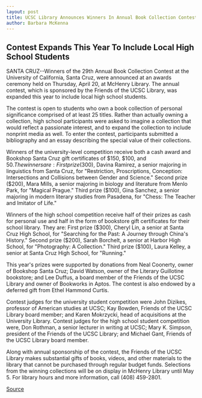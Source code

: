 ```yaml
---
layout: post
title: UCSC Library Announces Winners In Annual Book Collection Contest
author: Barbara McKenna
---
```


## Contest Expands This Year To Include Local High School Students

SANTA CRUZ--Winners of the 29th Annual Book Collection Contest at  the University of California, Santa Cruz, were announced at an  awards ceremony held on Thursday, April 20, at McHenry Library. The  annual contest, which is sponsored by the Friends of the UCSC  Library, was expanded this year to include local high school  students.

The contest is open to students who own a book collection of  personal significance comprised of at least 25 titles. Rather than  actually owning a collection, high school participants were asked to  imagine a collection that would reflect a passionate interest, and to  expand the collection to include nonprint media as well. To enter the  contest, participants submitted a bibliography and an essay  describing the special value of their collections.

Winners of the university-level competition receive both a  cash award and Bookshop Santa Cruz gift certificates of $150, $100,  and $50. The winners are: First prize ($300), Davina Ramirez, a  senior majoring in linguistics from Santa Cruz, for "Restriction,  Proscriptions, Conception: Intersections and Collisions between  Gender and Science." Second prize ($200), Mara Mills, a senior  majoring in biology and literature from Menlo Park, for "Magical  Prague." Third prize ($100), Gina Sanchez, a senior majoring in  modern literary studies from Pasadena, for "Chess: The Teacher and  Imitator of Life."

Winners of the high school competition receive half of their  prizes as cash for personal use and half in the form of bookstore gift  certificates for their school library. They are: First prize ($300),  Cheryl Lin, a senior at Santa Cruz High School, for "Searching for the  Past: A Journey through China's History." Second prize ($200), Sarah  Borchelt, a senior at Harbor High School, for "Photography: A  Collection." Third prize ($100), Laura Kelley, a senior at Santa Cruz  High School, for "Running."

This year's prizes were supported by donations from Neal  Coonerty, owner of Bookshop Santa Cruz; David Watson, owner of the  Literary Guillotine bookstore; and Lee Duffus, a board member of the  Friends of the UCSC Library and owner of Bookworks in Aptos. The  contest is also endowed by a deferred gift from Ethel Hammond  Curtis.

Contest judges for the university student competition were  John Dizikes, professor of American studies at UCSC; Kay Bowden,  Friends of the UCSC Library board member; and Karen Mokrzycki,  head of acquisitions at the University Library. Contest judges for the  high school student competition were, Don Rothman, a senior  lecturer in writing at UCSC; Mary K. Simpson, president of the  Friends of the UCSC Library; and Michael Gant, Friends of the UCSC  Library board member.

Along with annual sponsorship of the contest, the Friends of  the UCSC Library makes substantial gifts of books, videos, and other  materials to the library that cannot be purchased through regular  budget funds. Selections from the winning collections will be on  display in McHenry Library until May 5. For library hours and more  information, call (408) 459-2801.

[Source](http://www1.ucsc.edu/news_events/press_releases/archive/94-95/05-95/050495-UCSC_Library_announ.html "Permalink to 050495-UCSC_Library_announ")
